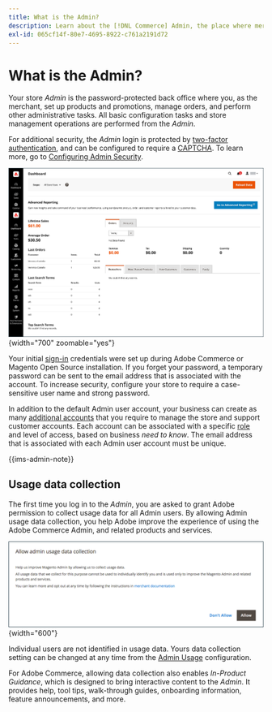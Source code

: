 ```yaml
---
title: What is the Admin?
description: Learn about the [!DNL Commerce] Admin, the place where merchants set up products and promotions, manage orders, and perform other administrative tasks.
exl-id: 065cf14f-80e7-4695-8922-c761a2191d72
---
```


# What is the Admin?

Your store _Admin_ is the password-protected back office where you, as the merchant, set up products and promotions, manage orders, and perform other administrative tasks. All basic configuration tasks and store management operations are performed from the _Admin_.

For additional security, the _Admin_ login is protected by [two-factor authentication](../systems/security-two-factor-authentication.md), and can be configured to require a [CAPTCHA](../systems/security-captcha.md). To learn more, go to [Configuring Admin Security](../systems/security-admin.md).

![Admin sidebar and dashboard](./assets/admin-dashboard.png){width="700" zoomable="yes"}

Your initial [sign-in](admin-signin.md) credentials were set up during Adobe Commerce or Magento Open Source installation. If you forget your password, a temporary password can be sent to the email address that is associated with the account. To increase security, configure your store to require a case-sensitive user name and strong password.

In addition to the default Admin user account, your business can create as many [additional accounts](../systems/permissions-users-all.md) that you require to manage the store and support customer accounts. Each account can be associated with a specific [role](../systems/permissions-user-roles.md) and level of access, based on business _need to know_. The email address that is associated with each Admin user account must be unique.

{{ims-admin-note}}

## Usage data collection

The first time you log in to the _Admin_, you are asked to grant Adobe permission to collect usage data for all Admin users. By allowing Admin usage data collection, you help Adobe improve the experience of using the Adobe Commerce Admin, and related products and services.

![Allow admin usage data collection](./assets/admin-usage-data.png){width="600"}

Individual users are not identified in usage data. Yours data collection setting can be changed at any time from the [Admin Usage](../configuration-reference/advanced/admin.md#admin-usage) configuration.

For Adobe Commerce, allowing data collection also enables _In-Product Guidance_, which is designed to bring interactive content to the _Admin_. It provides help, tool tips, walk-through guides, onboarding information, feature announcements, and more.
